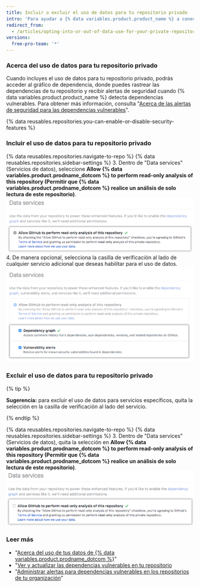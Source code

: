 ```yaml
---
title: Incluir o excluir el uso de datos para tu repositorio privado
intro: 'Para ayudar a {% data variables.product.product_name %} a conectarse a tus herramientas, personas, proyectos e información relevantes, puedes incluir el uso de datos para tu repositorio privado. Si no has incluido el uso de datos para tu repositorio privado y ya no deseas que {% data variables.product.product_name %} use tus datos, puedes excluirlo.'
redirect_from:
  - /articles/opting-into-or-out-of-data-use-for-your-private-repository
versions:
  free-pro-team: '*'
---
```


### Acerca del uso de datos para tu repositorio privado

Cuando incluyes el uso de datos para tu repositorio privado, podrás acceder al gráfico de dependencia, donde puedes rastrear las dependencias de tu repositorio y recibir alertas de seguridad cuando {% data variables.product.product_name %} detecta dependencias vulnerables. Para obtener más información, consulta "[Acerca de las alertas de seguridad para las dependencias vulnerables](/articles/about-security-alerts-for-vulnerable-dependencies)".

{% data reusables.repositories.you-can-enable-or-disable-security-features %}

### Incluir el uso de datos para tu repositorio privado

{% data reusables.repositories.navigate-to-repo %}
{% data reusables.repositories.sidebar-settings %}
3. Dentro de "Data services" (Servicios de datos), seleccione **Allow {% data variables.product.prodname_dotcom %} to perform read-only analysis of this repository (Permitir que {% data variables.product.prodname_dotcom %} realice un análisis de solo lectura de este repositorio)**. ![Casilla de verificación para permitir que {% data variables.product.prodname_dotcom %} realice un análisis de solo lectura de este repositorio](/assets/images/help/repository/private-repo-data-use-opt-in.png)
4. De manera opcional, selecciona la casilla de verificación al lado de cualquier servicio adicional que deseas habilitar para el uso de datos. ![Lista de servicios adicionales con sus propias casillas de verificación](/assets/images/help/repository/private-repo-data-use-additional-services.png)

### Excluir el uso de datos para tu repositorio privado

{% tip %}

**Sugerencia:** para excluir el uso de datos para servicios específicos, quita la selección en la casilla de verificación al lado del servicio.

{% endtip %}

{% data reusables.repositories.navigate-to-repo %}
{% data reusables.repositories.sidebar-settings %}
3. Dentro de "Data services" (Servicios de datos), quita la selección en **Allow {% data variables.product.prodname_dotcom %} to perform read-only analysis of this repository (Permitir que {% data variables.product.prodname_dotcom %} realice un análisis de solo lectura de este repositorio)**. ![Casilla de verificación para deshabilitar que {% data variables.product.prodname_dotcom %} realice un análisis de solo lectura de este repositorio](/assets/images/help/repository/private-repo-data-use-opt-out.png)

### Leer más

- "[Acerca del uso de tus datos de {% data variables.product.prodname_dotcom %}](/articles/about-github-s-use-of-your-data)"
- "[Ver y actualizar las dependencias vulnerables en tu repositorio](/articles/viewing-and-updating-vulnerable-dependencies-in-your-repository)
- "[Administrar alertas para dependencias vulnerables en los repositorios de tu organización](/articles/managing-alerts-for-vulnerable-dependencies-in-your-organization-s-repositories)"
